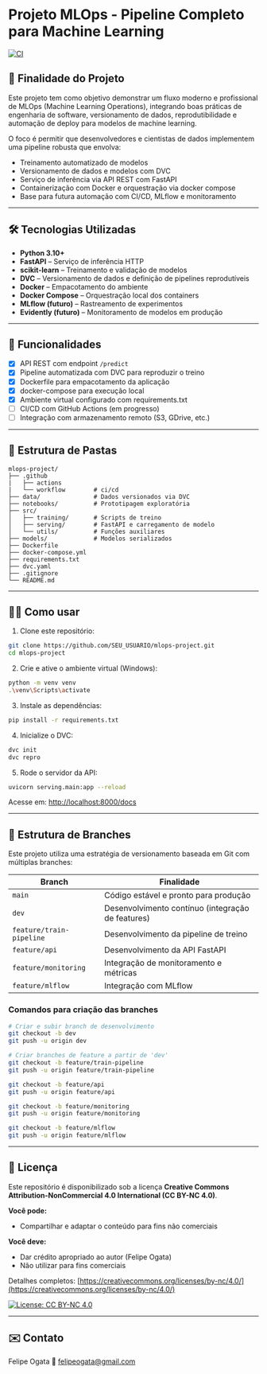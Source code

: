 # Projeto MLOps - Pipeline Completo para Machine Learning

[![CI](https://github.com/fogata/mlops-project/actions/workflows/ci.yml/badge.svg)](https://github.com/fogata/mlops-project/actions/workflows/ci.yml)

## 📌 Finalidade do Projeto

Este projeto tem como objetivo demonstrar um fluxo moderno e profissional de MLOps (Machine Learning Operations), integrando boas práticas de engenharia de software, versionamento de dados, reprodutibilidade e automação de deploy para modelos de machine learning.

O foco é permitir que desenvolvedores e cientistas de dados implementem uma pipeline robusta que envolva:

* Treinamento automatizado de modelos
* Versionamento de dados e modelos com DVC
* Serviço de inferência via API REST com FastAPI
* Containerização com Docker e orquestração via docker compose
* Base para futura automação com CI/CD, MLflow e monitoramento

---

## 🛠️ Tecnologias Utilizadas

* **Python 3.10+**
* **FastAPI** – Serviço de inferência HTTP
* **scikit-learn** – Treinamento e validação de modelos
* **DVC** – Versionamento de dados e definição de pipelines reprodutíveis
* **Docker** – Empacotamento do ambiente
* **Docker Compose** – Orquestração local dos containers
* **MLflow (futuro)** – Rastreamento de experimentos
* **Evidently (futuro)** – Monitoramento de modelos em produção

---

## 🚀 Funcionalidades

* [x] API REST com endpoint `/predict`
* [x] Pipeline automatizada com DVC para reproduzir o treino
* [x] Dockerfile para empacotamento da aplicação
* [x] docker-compose para execução local
* [x] Ambiente virtual configurado com requirements.txt
* [ ] CI/CD com GitHub Actions (em progresso)
* [ ] Integração com armazenamento remoto (S3, GDrive, etc.)

---

## 📂 Estrutura de Pastas

```text
mlops-project/
├── .github
|   ├── actions         
|   └── workflow        # ci/cd
├── data/               # Dados versionados via DVC
├── notebooks/          # Prototipagem exploratória
├── src/
│   ├── training/       # Scripts de treino
│   ├── serving/        # FastAPI e carregamento de modelo
│   └── utils/          # Funções auxiliares
├── models/             # Modelos serializados
├── Dockerfile
├── docker-compose.yml
├── requirements.txt
├── dvc.yaml
├── .gitignore
└── README.md
```

---

## 👨‍💻 Como usar

1. Clone este repositório:

```bash
git clone https://github.com/SEU_USUARIO/mlops-project.git
cd mlops-project
```

2. Crie e ative o ambiente virtual (Windows):

```bash
python -m venv venv
.\venv\Scripts\activate
```

3. Instale as dependências:

```bash
pip install -r requirements.txt
```

4. Inicialize o DVC:

```bash
dvc init
dvc repro
```

5. Rode o servidor da API:

```bash
uvicorn serving.main:app --reload
```

Acesse em: [http://localhost:8000/docs](http://localhost:8000/docs)

---

## 🌳 Estrutura de Branches

Este projeto utiliza uma estratégia de versionamento baseada em Git com múltiplas branches:

| Branch                   | Finalidade                                        |
| ------------------------ | ------------------------------------------------- |
| `main`                   | Código estável e pronto para produção             |
| `dev`                    | Desenvolvimento contínuo (integração de features) |
| `feature/train-pipeline` | Desenvolvimento da pipeline de treino             |
| `feature/api`            | Desenvolvimento da API FastAPI                    |
| `feature/monitoring`     | Integração de monitoramento e métricas            |
| `feature/mlflow`         | Integração com MLflow                             |

### Comandos para criação das branches

```bash
# Criar e subir branch de desenvolvimento
git checkout -b dev
git push -u origin dev

# Criar branches de feature a partir de 'dev'
git checkout -b feature/train-pipeline
git push -u origin feature/train-pipeline

git checkout -b feature/api
git push -u origin feature/api

git checkout -b feature/monitoring
git push -u origin feature/monitoring

git checkout -b feature/mlflow
git push -u origin feature/mlflow
```

---

## 📝 Licença

Este repositório é disponibilizado sob a licença **Creative Commons Attribution-NonCommercial 4.0 International (CC BY-NC 4.0)**.

**Você pode:**

* Compartilhar e adaptar o conteúdo para fins não comerciais

**Você deve:**

* Dar crédito apropriado ao autor (Felipe Ogata)
* Não utilizar para fins comerciais

Detalhes completos: [https://creativecommons.org/licenses/by-nc/4.0/](https://creativecommons.org/licenses/by-nc/4.0/)

[![License: CC BY-NC 4.0](https://licensebuttons.net/l/by-nc/4.0/88x31.png)](https://creativecommons.org/licenses/by-nc/4.0/)

---

## ✉️ Contato

Felipe Ogata
📧 [felipeogata@gmail.com](mailto:felipeogata@gmail.com)
